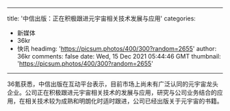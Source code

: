 
---
title: '中信出版：正在积极跟进元宇宙相关技术发展与应用'
categories: 
 - 新媒体
 - 36kr
 - 快讯
headimg: 'https://picsum.photos/400/300?random=2655'
author: 36kr
comments: false
date: Wed, 15 Dec 2021 05:44:46 GMT
thumbnail: 'https://picsum.photos/400/300?random=2655'
---

<div>   
36氪获悉，中信出版在互动平台表示，目前市场上尚未有广泛认同的元宇宙龙头企业。公司正在积极跟进元宇宙相关技术的发展与应用，研究与公司业务结合的应用，在相关技术较为成熟和明朗化时适时跟进，公司已经出版关于元宇宙的书籍。  
</div>
            